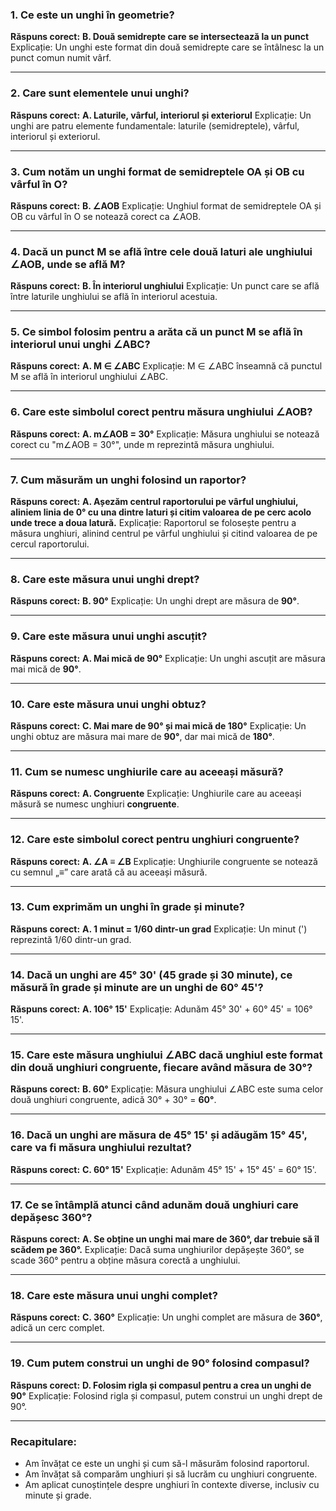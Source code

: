 ### **1. Ce este un unghi în geometrie?**

**Răspuns corect:**
 **B. Două semidrepte care se intersectează la un punct**
 Explicație: Un unghi este format din două semidrepte care se întâlnesc la un punct comun numit vârf.

------

### **2. Care sunt elementele unui unghi?**

**Răspuns corect:**
 **A. Laturile, vârful, interiorul și exteriorul**
 Explicație: Un unghi are patru elemente fundamentale: laturile (semidreptele), vârful, interiorul și exteriorul.

------

### **3. Cum notăm un unghi format de semidreptele OA și OB cu vârful în O?**

**Răspuns corect:**
 **B. ∠AOB**
 Explicație: Unghiul format de semidreptele OA și OB cu vârful în O se notează corect ca ∠AOB.

------

### **4. Dacă un punct M se află între cele două laturi ale unghiului ∠AOB, unde se află M?**

**Răspuns corect:**
 **B. În interiorul unghiului**
 Explicație: Un punct care se află între laturile unghiului se află în interiorul acestuia.

------

### **5. Ce simbol folosim pentru a arăta că un punct M se află în interiorul unui unghi ∠ABC?**

**Răspuns corect:**
 **A. M ∈ ∠ABC**
 Explicație: M ∈ ∠ABC înseamnă că punctul M se află în interiorul unghiului ∠ABC.

------

### **6. Care este simbolul corect pentru măsura unghiului ∠AOB?**

**Răspuns corect:**
 **A. m∠AOB = 30°**
 Explicație: Măsura unghiului se notează corect cu "m∠AOB = 30°", unde m reprezintă măsura unghiului.

------

### **7. Cum măsurăm un unghi folosind un raportor?**

**Răspuns corect:**
 **A. Așezăm centrul raportorului pe vârful unghiului, aliniem linia de 0° cu una dintre laturi și citim valoarea de pe cerc acolo unde trece a doua latură.**
 Explicație: Raportorul se folosește pentru a măsura unghiuri, alinind centrul pe vârful unghiului și citind valoarea de pe cercul raportorului.

------

### **8. Care este măsura unui unghi drept?**

**Răspuns corect:**
 **B. 90°**
 Explicație: Un unghi drept are măsura de **90°**.

------

### **9. Care este măsura unui unghi ascuțit?**

**Răspuns corect:**
 **A. Mai mică de 90°**
 Explicație: Un unghi ascuțit are măsura mai mică de **90°**.

------

### **10. Care este măsura unui unghi obtuz?**

**Răspuns corect:**
 **C. Mai mare de 90° și mai mică de 180°**
 Explicație: Un unghi obtuz are măsura mai mare de **90°**, dar mai mică de **180°**.

------

### **11. Cum se numesc unghiurile care au aceeași măsură?**

**Răspuns corect:**
 **A. Congruente**
 Explicație: Unghiurile care au aceeași măsură se numesc unghiuri **congruente**.

------

### **12. Care este simbolul corect pentru unghiuri congruente?**

**Răspuns corect:**
 **A. ∠A ≡ ∠B**
 Explicație: Unghiurile congruente se notează cu semnul „≡” care arată că au aceeași măsură.

------

### **13. Cum exprimăm un unghi în grade și minute?**

**Răspuns corect:**
 **A. 1 minut = 1/60 dintr-un grad**
 Explicație: Un minut (') reprezintă 1/60 dintr-un grad.

------

### **14. Dacă un unghi are 45° 30' (45 grade și 30 minute), ce măsură în grade și minute are un unghi de 60° 45'?**

**Răspuns corect:**
 **A. 106° 15'**
 Explicație: Adunăm 45° 30' + 60° 45' = 106° 15'.

------

### **15. Care este măsura unghiului ∠ABC dacă unghiul este format din două unghiuri congruente, fiecare având măsura de 30°?**

**Răspuns corect:**
 **B. 60°**
 Explicație: Măsura unghiului ∠ABC este suma celor două unghiuri congruente, adică 30° + 30° = **60°**.

------

### **16. Dacă un unghi are măsura de 45° 15' și adăugăm 15° 45', care va fi măsura unghiului rezultat?**

**Răspuns corect:**
 **C. 60° 15'**
 Explicație: Adunăm 45° 15' + 15° 45' = 60° 15'.

------

### **17. Ce se întâmplă atunci când adunăm două unghiuri care depășesc 360°?**

**Răspuns corect:**
 **A. Se obține un unghi mai mare de 360°, dar trebuie să îl scădem pe 360°.**
 Explicație: Dacă suma unghiurilor depășește 360°, se scade 360° pentru a obține măsura corectă a unghiului.

------

### **18. Care este măsura unui unghi complet?**

**Răspuns corect:**
 **C. 360°**
 Explicație: Un unghi complet are măsura de **360°**, adică un cerc complet.

------

### **19. Cum putem construi un unghi de 90° folosind compasul?**

**Răspuns corect:**
 **D. Folosim rigla și compasul pentru a crea un unghi de 90°**
 Explicație: Folosind rigla și compasul, putem construi un unghi drept de 90°.

------

### **Recapitulare:**

- Am învățat ce este un unghi și cum să-l măsurăm folosind raportorul.
- Am învățat să comparăm unghiuri și să lucrăm cu unghiuri congruente.
- Am aplicat cunoștințele despre unghiuri în contexte diverse, inclusiv cu minute și grade.